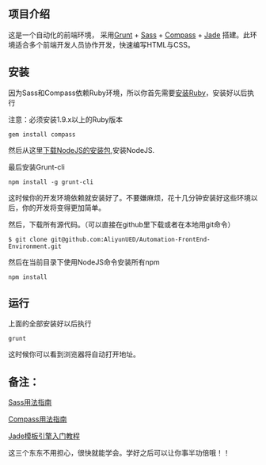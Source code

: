 ## 项目介绍
这是一个自动化的前端环境，
采用[Grunt](http://gruntjs.com) + [Sass](http://sass-lang.com) + [Compass](http://compass-style.org/) + [Jade](http://jade-lang.com/) 搭建。此环境适合多个前端开发人员协作开发，快速编写HTML与CSS。

## 安装
因为Sass和Compass依赖Ruby环境，所以你首先需要[安装Ruby](http://www.ruby-lang.org/en/downloads/)，安装好以后执行

注意：必须安装1.9.x以上的Ruby版本

```
gem install compass
```
然后从这里[下载NodeJS的安装包](http://nodejs.org/),安装NodeJS.

最后安装Grunt-cli

```
npm install -g grunt-cli
```

这时候你的开发环境依赖就安装好了。不要嫌麻烦，花十几分钟安装好这些环境以后，你的开发将变得更加简单。


然后，下载所有源代码。（可以直接在github里下载或者在本地用git命令）

```
$ git clone git@github.com:AliyunUED/Automation-FrontEnd-Environment.git
```

然后在当前目录下使用NodeJS命令安装所有npm

```
npm install
```

## 运行

上面的全部安装好以后执行

```
grunt
```
这时候你可以看到浏览器将自动打开地址。

## 备注：
[Sass用法指南](http://www.ruanyifeng.com/blog/2012/06/sass.html)

[Compass用法指南](http://www.ruanyifeng.com/blog/2012/11/compass.html)

[Jade模板引擎入门教程](https://github.com/visionmedia/jade/blob/master/Readme_zh-cn.md)

这三个东东不用担心，很快就能学会。学好之后可以让你事半功倍哦！！
